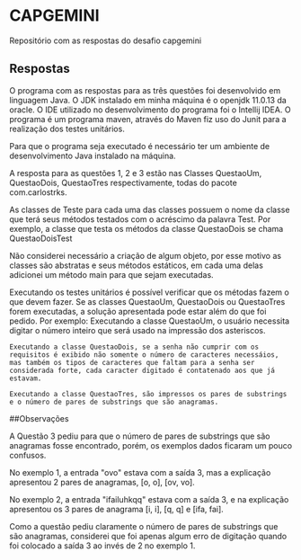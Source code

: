 # CAPGEMINI
Repositório com as respostas do desafio capgemini

## Respostas

O programa com as respostas para as três questões foi desenvolvido em linguagem Java.
O JDK instalado em minha máquina é o openjdk 11.0.13 da oracle.
O IDE utilizado no desenvolvimento do programa foi o Intellij IDEA.
O programa é um programa maven, através do Maven fiz uso do Junit para a realização dos testes unitários.

Para que o programa seja executado é necessário ter um ambiente de desenvolvimento Java instalado na máquina.

A resposta para as questões 1, 2 e 3 estão nas Classes QuestaoUm, QuestaoDois, QuestaoTres respectivamente, todas do pacote com.carlostrks.

As classes de Teste para cada uma das classes possuem o nome da classe que terá seus métodos testados com o acréscimo da palavra Test.
Por exemplo, a classe que testa os métodos da classe QuestaoDois se chama QuestaoDoisTest


Não considerei necessário a criação de algum objeto, por esse motivo as classes são abstratas e seus métodos estáticos,
em cada uma delas adicionei um método main para que sejam executadas.

Executando os testes unitários é possível verificar que os métodas fazem o que devem fazer.
Se as classes QuestaoUm, QuestaoDois ou QuestaoTres forem executadas, a solução apresentada pode estar além do que foi pedido.
Por exemplo:
    Executando a classe QuestaoUm, o usuário necessita digitar o número inteiro que será usado na impressão dos asteriscos.
 
    Executando a classe QuestaoDois, se a senha não cumprir com os requisitos é exibido não somente o número de caracteres necessáios,
    mas também os tipos de caracteres que faltam para a senha ser considerada forte, cada caracter digitado é contatenado aos que já estavam.

    Executando a classe QuestaoTres, são impressos os pares de substrings e o número de pares de substrings que são anagramas.


##Observações

A Questão 3 pediu para que o número de pares de substrings que são anagramas fosse encontrado, porém, os exemplos dados ficaram um pouco confusos.

No exemplo 1, a entrada "ovo" estava com a saída 3, mas a explicação apresentou 2 pares de anagramas, [o, o], [ov, vo].

No exemplo 2, a entrada "ifailuhkqq" estava com a saída 3, e na explicação apresentou os 3 pares de anagrama [i, i], [q, q] e [ifa, fai].

Como a questão pediu claramente o número de pares de substrings que são anagramas, 
considerei que foi apenas algum erro de digitação quando foi colocado a saída 3 ao invés de 2 no exemplo 1.


